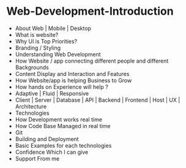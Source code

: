 # Web-Development-Introduction
<ul>
  <li>About Web | Mobile |  Desktop </li>
  <li>What is website?</li> 
  <li>Why UI is Top Priorities? </li>
  <li>Branding / Styling</li>
  <li>Understanding Web Development</li>
  <li>How Website / app connecting different people and different Backgrounds</li>
  <li>Content Display and Interaction and Features</li>
  <li>How Website/app is helping Business to Grow </li>
  <li>How hands on Experience will help ?</li>
  <li>Adaptive  | Fluid | Responsive</li>
  <li>Client | Server | Database | API | Backend | Frontend | Host | UX  | Architecture</li>
  <li>Technologies </li>
  <li>How Development works real time</li>
  <li>How Code Base Managed in real time</li>
  <li>Git </li>
  <li>Building and Deployment </li>
  <li>Basic Examples for each technologies</li>
  <li>Confidence Which I can give</li>
  <li>Support From me</li>
</ul>
  
